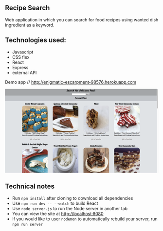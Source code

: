 ## Recipe Search

Web application in which you can search for food recipes using wanted dish ingredient as a keyword.

## Technologies used:

- Javascript
- CSS flex
- React
- Express
- external API

Demo app // http://enigmatic-escarpment-98576.herokuapp.com

<img  width ="600px" src="./screenshots/screenshot1.png" alt="Page screenshot"/>

## Technical notes

- Run `npm install` after cloning to download all dependencies
- Use `npm run dev -- --watch` to build React
- Use `node server.js` to run the Node server in another tab
- You can view the site at [http://localhost:8080](http://localhost:8080)
- If you would like to user `nodemon` to automatically rebuild your server, run `npm run server`
